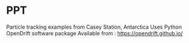 # PPT

Particle tracking examples from Casey Station, Antarctica 
Uses Python OpenDrift software package
Available from : https://opendrift.github.io/